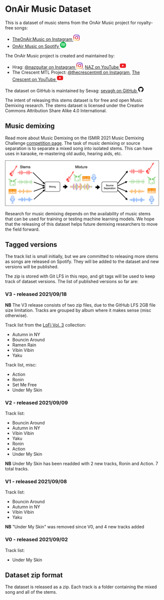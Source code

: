 # OnAir Music Dataset

This is a dataset of music stems from the OnAir Music project for royalty-free songs:
* [TheOnAir.Music on Instagram <img src="./.github/instagram_logo.svg" height=20px/>](https://www.instagram.com/theonair.music/)
* [OnAir Music on Spotify <img src="./.github/spotify_logo.svg" height=20px/>](https://open.spotify.com/artist/7IYLENV1pGGPvL6wkyl7t5)

The OnAir Music project is created and maintained by:
* Hrag: [@nazguitar on Instagram <img src="./.github/instagram_logo.svg" height=20px/>](https://www.instagram.com/nazguitar/), [NAZ on YouTube <img src="./.github/youtube_logo.svg" height=20px/>](https://www.youtube.com/channel/UCOJWAbfcCw2gkkkRZv1es_A)
* The Crescent MTL Project: [@thecrescentmtl on Instagram](https://www.instagram.com/thecrescentmtl/), [The Crescent on YouTube <img src="./.github/youtube_logo.svg" height=20px/>](https://www.youtube.com/c/TheCrescent)

The dataset on GitHub is maintained by Sevag: [sevagh on GitHub <img src="./.github/github_logo.svg" height=20px/>](https://github.com/sevagh)

The intent of releasing this stems dataset is for free and open Music Demixing research. The stems dataset is licensed under the Creative Commons Attribution Share Alike 4.0 International.

## Music demixing

Read more about Music Demixing on the ISMIR 2021 Music Demixing Challenge [competition page](https://www.aicrowd.com/challenges/music-demixing-challenge-ismir-2021). The task of music demixing or source separation is to separate a mixed song into isolated stems. This can have uses in karaoke, re-mastering old audio, hearing aids, etc.

![mixdemix](./.github/mixdemix.png)

Research for music demixing depends on the availability of music stems that can be used for training or testing machine learning models. We hope that the releasing of this dataset helps future demixing researchers to move the field forward.

## Tagged versions

The track list is small initially, but we are committed to releasing more stems as songs are released on Spotify. They will be added to the dataset and new versions will be published.

The zip is stored with Git LFS in this repo, and git tags will be used to keep track of dataset versions. The list of published versions so far are:

### V3 - released 2021/09/18

**NB** The V3 release consists of two zip files, due to the GitHub LFS 2GB file size limitation. Tracks are grouped by album where it makes sense (misc otherwise).

Track list from the [LoFi Vol. 3](https://open.spotify.com/album/6gcADOwI4LzXaHHwOQbF7D) collection:
* Autumn in NY
* Bouncin Around
* Ramen Rain
* Vibin Vibin
* Yaku

Track list, misc:
* Action
* Ronin
* Set Me Free
* Under My Skin

### V2 - released 2021/09/09

Track list:
* Bouncin Around
* Autumn in NY
* Vibin Vibin
* Yaku
* Ronin
* Action
* Under My Skin

**NB** Under My Skin has been readded with 2 new tracks, Ronin and Action. 7 total tracks.

### V1 - released 2021/09/08

Track list:
* Bouncin Around
* Autumn in NY
* Vibin Vibin
* Yaku

**NB** "Under My Skin" was removed since V0, and 4 new tracks added

### V0 - released 2021/09/02

Track list:
* Under My Skin

## Dataset zip format

The dataset is released as a zip. Each track is a folder containing the mixed song and all of the stems.
